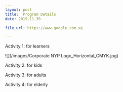```yaml
---
layout: post
title:  Program Details
date: 2019-11-30

file_url: https://www.google.com.sg

---
```


Activity 1: for learners 

![](/images/Corporate NYP Logo_Horizontal_CMYK.jpg)

Activity 2: for kids

Activity 3: for adults 

Activity 4: for elderly  
